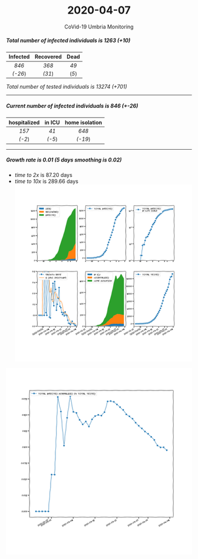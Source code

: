 <div align='center'>

# 2020-04-07
CoVid-19 Umbria Monitoring
</div>

##### Total number of infected individuals is 1263 (+10)
Infected | Recovered | Dead
:---: | :---: | :---:
*846* | *368* | *49*
*(-26*) | *(31*) | (*5*)

*Total number of tested individuals is 13274 (+701)*
***
##### Current number of infected individuals is 846 (+-26)
hospitalized | in ICU | home isolation
:---: | :---: | :---:
*157* |*41* |*648*
*(-2*) |*(-5*) |*(-19*)
***
##### Growth rate is 0.01 (5 days smoothing is 0.02)
- *time to 2x* is 87.20 days
- *time to 10x* is 289.66 days
![stats][stats]

![infected_normalized][infected_normalized]

[stats]: stats_Umbria.png
[infected_normalized]: infected_normalized_Umbria.png
